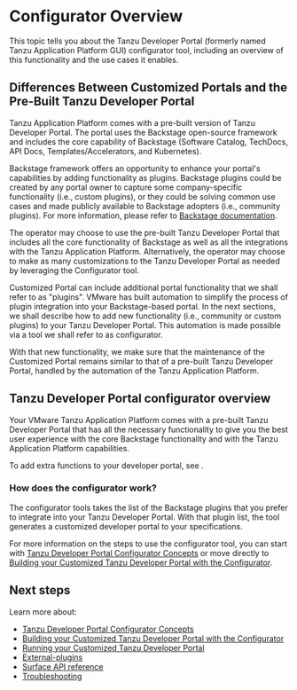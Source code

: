 # Configurator Overview

This topic tells you about the Tanzu Developer Portal (formerly named Tanzu Application Platform GUI)
configurator tool, including an overview of this functionality and the use cases it enables.

## <a id="diff"></a> Differences Between Customized Portals and the Pre-Built Tanzu Developer Portal

Tanzu Application Platform comes with a pre-built version of Tanzu Developer Portal.
The portal uses the Backstage open-source framework and includes the core capability of Backstage
(Software Catalog, TechDocs, API Docs, Templates/Accelerators, and Kubernetes).

Backstage framework offers an opportunity to enhance your portal's capabilities by adding
functionality as plugins. Backstage plugins could be created by any portal owner to capture some
company-specific functionality (i.e., custom plugins), or they could be solving common use cases and
made publicly available to Backstage adopters (i.e., community plugins). For more information,
please refer to [Backstage documentation](https://backstage.io/docs/overview/what-is-backstage).

The operator may choose to use the pre-built Tanzu Developer Portal that includes all the core
functionality of Backstage as well as all the integrations with the Tanzu Application Platform.
Alternatively, the operator may choose to make as many customizations to the Tanzu Developer Portal as needed by leveraging
the Configurator tool.

Customized Portal can include additional portal functionality that we shall refer to as "plugins".
VMware has built automation to simplify the process of plugin integration into your Backstage-based
portal. In the next sections, we shall describe how to add new functionality (i.e., community or
custom plugins) to your Tanzu Developer Portal. This automation is made possible via a tool we shall
refer to as configurator.

With that new functionality, we make sure that the maintenance of the Customized Portal remains
similar to that of a pre-built Tanzu Developer Portal, handled by the automation of the Tanzu
Application Platform.

## <a id="overview"></a> Tanzu Developer Portal configurator overview

Your VMware Tanzu Application Platform comes with a pre-built Tanzu Developer Portal that has all
the necessary functionality to give you the best user experience with the core Backstage
functionality and with the Tanzu Application Platform capabilities.

To add extra functions to your developer portal, see .
<!-- insert xref -->

### <a id="how-does-it-work"></a>How does the configurator work?

The configurator tools takes the list of the Backstage plugins that you prefer to integrate into
your Tanzu Developer Portal. With that plugin list, the tool generates a customized developer portal
to your specifications.

For more information on the steps to use the configurator tool, you can start with [Tanzu Developer Portal Configurator Concepts](concepts.hbs.md) or move directly to [Building your Customized Tanzu Developer Portal with the Configurator](building.hbs.md).

## <a id="next-steps"></a>Next steps

Learn more about:

- [Tanzu Developer Portal Configurator Concepts](concepts.hbs.md)
- [Building your Customized Tanzu Developer Portal with the Configurator](building.hbs.md)
- [Running your Customized Tanzu Developer Portal](running.hbs.md)
- [External-plugins](external-plugins.hbs.md)
- [Surface API reference](surface-api-reference.hbs.md)
- [Troubleshooting](troubleshooting.hbs.md)